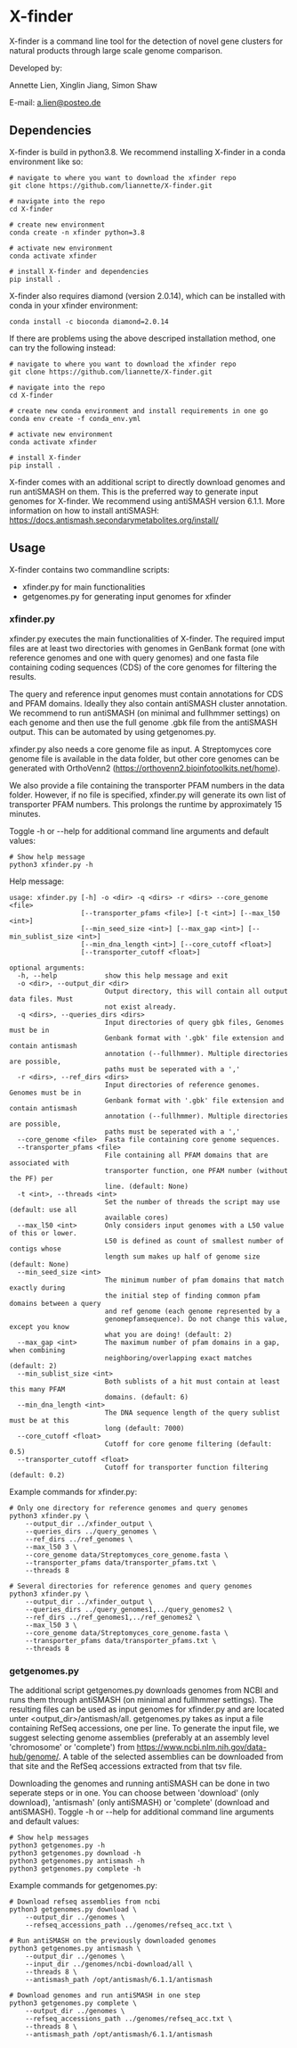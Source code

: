 # X-finder
X-finder is a command line tool for the detection of novel gene clusters 
for natural products through large scale genome comparison.

Developed by:

Annette Lien, Xinglin Jiang, Simon Shaw

E-mail: a.lien@posteo.de


## Dependencies

X-finder is build in python3.8. We recommend installing X-finder in a conda environment like so:

```
# navigate to where you want to download the xfinder repo
git clone https://github.com/liannette/X-finder.git

# navigate into the repo
cd X-finder

# create new environment
conda create -n xfinder python=3.8

# activate new environment
conda activate xfinder

# install X-finder and dependencies
pip install .
```

X-finder also requires diamond (version 2.0.14), which can be installed 
with conda in your xfinder environment:
```
conda install -c bioconda diamond=2.0.14
```


If there are problems using the above descriped installation method, one can try the following instead:
```
# navigate to where you want to download the xfinder repo
git clone https://github.com/liannette/X-finder.git

# navigate into the repo
cd X-finder

# create new conda environment and install requirements in one go
conda env create -f conda_env.yml

# activate new environment
conda activate xfinder

# install X-finder
pip install .
```

X-finder comes with an additional script to directly download 
genomes and run antiSMASH on them. This is the preferred way to generate input genomes for X-finder. We recommend using antiSMASH version 6.1.1. More information on how to install antiSMASH: https://docs.antismash.secondarymetabolites.org/install/ 




## Usage

X-finder contains two commandline scripts:
* xfinder.py for main functionalities
* getgenomes.py for generating input genomes for xfinder


### xfinder.py

xfinder.py executes the main functionalities of X-finder. The required imput files are at least two directories with genomes in GenBank format (one with reference genomes and one with query genomes) and one fasta file containing coding sequences (CDS) of the core genomes for filtering the results. 

The query and reference input genomes must contain annotations for CDS and PFAM domains. Ideally they also contain antiSMASH cluster annotation. We recommend to run antiSMASH (on minimal and fullhmmer settings) on each genome and then use the full genome .gbk file from the antiSMASH output. This can be automated by using getgenomes.py.

xfinder.py also needs a core genome file as input. A Streptomyces core genome file is available in the data folder, but other core genomes can be generated with OrthoVenn2 (https://orthovenn2.bioinfotoolkits.net/home). 

We also provide a file containing the transporter PFAM numbers in the data folder. However, if no file is specified, xfinder.py will generate its own list of transporter PFAM numbers. This prolongs the runtime by approximately 15 minutes.

Toggle -h or --help for additional command line arguments and default values: 
```
# Show help message
python3 xfinder.py -h
```
Help message:
```
usage: xfinder.py [-h] -o <dir> -q <dirs> -r <dirs> --core_genome <file>
                  [--transporter_pfams <file>] [-t <int>] [--max_l50 <int>]
                  [--min_seed_size <int>] [--max_gap <int>] [--min_sublist_size <int>]
                  [--min_dna_length <int>] [--core_cutoff <float>]
                  [--transporter_cutoff <float>]

optional arguments:
  -h, --help            show this help message and exit
  -o <dir>, --output_dir <dir>
                        Output directory, this will contain all output data files. Must
                        not exist already.
  -q <dirs>, --queries_dirs <dirs>
                        Input directories of query gbk files, Genomes must be in
                        Genbank format with '.gbk' file extension and contain antismash
                        annotation (--fullhmmer). Multiple directories are possible,
                        paths must be seperated with a ','
  -r <dirs>, --ref_dirs <dirs>
                        Input directories of reference genomes. Genomes must be in
                        Genbank format with '.gbk' file extension and contain antismash
                        annotation (--fullhmmer). Multiple directories are possible,
                        paths must be seperated with a ','
  --core_genome <file>  Fasta file containing core genome sequences.
  --transporter_pfams <file>
                        File containing all PFAM domains that are associated with
                        transporter function, one PFAM number (without the PF) per
                        line. (default: None)
  -t <int>, --threads <int>
                        Set the number of threads the script may use (default: use all
                        available cores)
  --max_l50 <int>       Only considers input genomes with a L50 value of this or lower.
                        L50 is defined as count of smallest number of contigs whose
                        length sum makes up half of genome size (default: None)
  --min_seed_size <int>
                        The minimum number of pfam domains that match exactly during
                        the initial step of finding common pfam domains between a query
                        and ref genome (each genome represented by a
                        genomepfamsequence). Do not change this value, except you know
                        what you are doing! (default: 2)
  --max_gap <int>       The maximum number of pfam domains in a gap, when combining
                        neighboring/overlapping exact matches (default: 2)
  --min_sublist_size <int>
                        Both sublists of a hit must contain at least this many PFAM
                        domains. (default: 6)
  --min_dna_length <int>
                        The DNA sequence length of the query sublist must be at this
                        long (default: 7000)
  --core_cutoff <float>
                        Cutoff for core genome filtering (default: 0.5)
  --transporter_cutoff <float>
                        Cutoff for transporter function filtering (default: 0.2)
```

Example commands for xfinder.py:
```
# Only one directory for reference genomes and query genomes
python3 xfinder.py \
    --output_dir ../xfinder_output \
    --queries_dirs ../query_genomes \
    --ref_dirs ../ref_genomes \
    --max_l50 3 \
    --core_genome data/Streptomyces_core_genome.fasta \
    --transporter_pfams data/transporter_pfams.txt \
    --threads 8

# Several directories for reference genomes and query genomes
python3 xfinder.py \
    --output_dir ../xfinder_output \
    --queries_dirs ../query_genomes1,../query_genomes2 \
    --ref_dirs ../ref_genomes1,../ref_genomes2 \
    --max_l50 3 \
    --core_genome data/Streptomyces_core_genome.fasta \
    --transporter_pfams data/transporter_pfams.txt \
    --threads 8
```


### getgenomes.py

The additional script getgenomes.py downloads genomes from NCBI and runs them through antiSMASH (on minimal and fullhmmer settings). The resulting files can be used as input genomes for xfinder.py and are located unter <output_dir>/antismash/all. getgenomes.py takes as input a file containing RefSeq accessions, one per line. To generate the input file, we suggest selecting genome assemblies (preferably at an assembly level 'chromosome' or 'complete') from https://www.ncbi.nlm.nih.gov/data-hub/genome/. A table of the selected assemblies can be downloaded from that site and the RefSeq accessions extracted from that tsv file. 

Downloading the genomes and running antiSMASH can be done in two seperate steps or in one. You can choose between 'download' (only download), 'antismash' (only antiSMASH) or 'complete' (download and antiSMASH). Toggle -h or --help for additional command line arguments and default values: 

```
# Show help messages
python3 getgenomes.py -h
python3 getgenomes.py download -h
python3 getgenomes.py antismash -h
python3 getgenomes.py complete -h
```

Example commands for getgenomes.py:
```
# Download refseq assemblies from ncbi
python3 getgenomes.py download \
    --output_dir ../genomes \
    --refseq_accessions_path ../genomes/refseq_acc.txt \

# Run antiSMASH on the previously downloaded genomes
python3 getgenomes.py antismash \
    --output_dir ../genomes \
    --input_dir ../genomes/ncbi-download/all \
    --threads 8 \
    --antismash_path /opt/antismash/6.1.1/antismash

# Download genomes and run antiSMASH in one step
python3 getgenomes.py complete \
    --output_dir ../genomes \
    --refseq_accessions_path ../genomes/refseq_acc.txt \
    --threads 8 \
    --antismash_path /opt/antismash/6.1.1/antismash
```